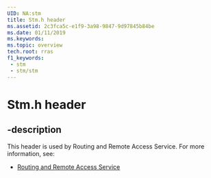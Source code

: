 ```yaml
---
UID: NA:stm
title: Stm.h header
ms.assetid: 2c3fca5c-e1f9-3a98-9847-9d97845b84be
ms.date: 01/11/2019
ms.keywords: 
ms.topic: overview
tech.root: rras
f1_keywords:
 - stm
 - stm/stm
---
```


# Stm.h header


## -description

This header is used by Routing and Remote Access Service. For more information, see:

- [Routing and Remote Access Service](../_rras/index.md)


